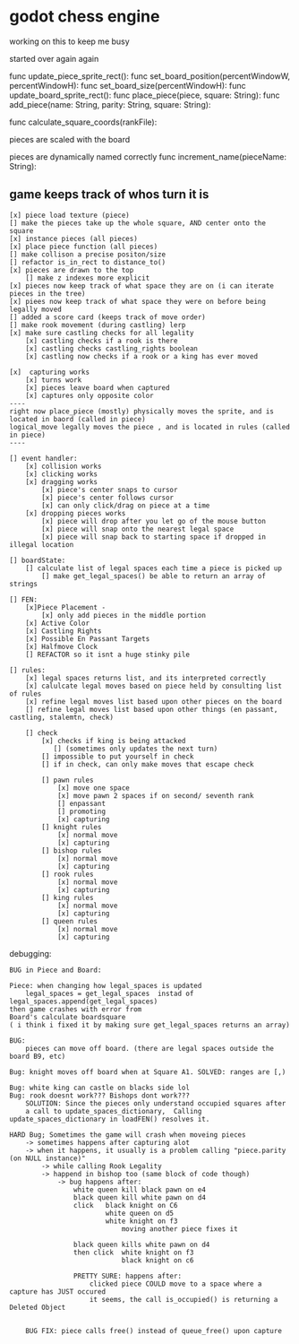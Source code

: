 # godot chess engine
 working on this to keep me busy

started over again again

func update_piece_sprite_rect():
func set_board_position(percentWindowW, percentWindowH):
func set_board_size(percentWindowH):
func update_board_sprite_rect():
func place_piece(piece, square: String):
func add_piece(name: String, parity: String, square: String):

func calculate_square_coords(rankFile):


pieces are scaled with the board

pieces are dynamically named correctly
func increment_name(pieceName: String):


game keeps track of whos turn it is
--------------------------------------------------------------------------------

    [x] piece load texture (piece)
    [] make the pieces take up the whole square, AND center onto the square
    [x] instance pieces (all pieces)
    [x] place piece function (all pieces)
    [] make collison a precise positon/size
    [] refactor is_in_rect to distance_to()
    [x] pieces are drawn to the top
        [] make z indexes more explicit
    [x] pieces now keep track of what space they are on (i can iterate pieces in the tree)
    [x] piees now keep track of what space they were on before being legally moved
    [] added a score card (keeps track of move order)
    [] make rook movement (during castling) lerp
    [x] make sure castling checks for all legality  
        [x] castling checks if a rook is there
        [x] castling checks castling_rights boolean
        [x] castling now checks if a rook or a king has ever moved
    
    [x]  capturing works
        [x] turns work
        [x] pieces leave board when captured
        [x] captures only opposite color
    ---- 
    right now place_piece (mostly) physically moves the sprite, and is located in baord (called in piece)
    logical_move legally moves the piece , and is located in rules (called in piece)
    ----

    [] event handler:
        [x] collision works
        [x] clicking works
        [x] dragging works
            [x] piece's center snaps to cursor
            [x] piece's center follows cursor
            [x] can only click/drag on piece at a time
        [x] dropping pieces works
            [x] piece will drop after you let go of the mouse button
            [x] piece will snap onto the nearest legal space
            [x] piece will snap back to starting space if dropped in illegal location

    [] boardState:
        [] calculate list of legal spaces each time a piece is picked up
            [] make get_legal_spaces() be able to return an array of strings

    [] FEN:
        [x]Piece Placement - 
            [x] only add pieces in the middle portion
        [x] Active Color
        [x] Castling Rights
        [x] Possible En Passant Targets
        [x] Halfmove Clock
        [] REFACTOR so it isnt a huge stinky pile

    [] rules:
        [x] legal spaces returns list, and its interpreted correctly
        [x] calulcate legal moves based on piece held by consulting list of rules
        [x] refine legal moves list based upon other pieces on the board
        [] refine legal moves list based upon other things (en passant, castling, stalemtn, check)

        [] check
            [x] checks if king is being attacked
               [] (sometimes only updates the next turn)
            [] impossible to put yourself in check
            [] if in check, can only make moves that escape check
            
            [] pawn rules
                [x] move one space
                [x] move pawn 2 spaces if on second/ seventh rank
                [] enpassant
                [] promoting
                [x] capturing
            [] knight rules
                [x] normal move
                [x] capturing
            [] bishop rules
                [x] normal move
                [x] capturing
            [] rook rules
                [x] normal move
                [x] capturing
            [] king rules
                [x] normal move
                [x] capturing
            [] queen rules
                [x] normal move
                [x] capturing

        
debugging:  

    BUG in Piece and Board:

    Piece: when changing how legal_spaces is updated
        legal_spaces = get_legal_spaces  instad of legal_spaces.append(get_legal_spaces)
    then game crashes with error from
    Board's calculate boardsquare
    ( i think i fixed it by making sure get_legal_spaces returns an array)

    BUG:
        pieces can move off board. (there are legal spaces outside the board B9, etc)

    Bug: knight moves off board when at Square A1. SOLVED: ranges are [,)

    Bug: white king can castle on blacks side lol
    Bug: rook doesnt work??? Bishops dont work???
        SOLUTION: Since the pieces only understand occupied squares after
        a call to update_spaces_dictionary,  Calling update_spaces_dictionary in loadFEN() resolves it. 
    
    HARD Bug; Sometimes the game will crash when moveing pieces
        -> sometimes happens after capturing alot
        -> when it happens, it usually is a problem calling "piece.parity (on NULL instance)"
            -> while calling Rook Legality
            -> happend in bishop too (same block of code though)
                -> bug happens after:
                    white queen kill black pawn on e4
                    black queen kill white pawn on d4
                    click   black knight on C6
                            white queen on d5
                            white knight on f3
                                moving another piece fixes it
                    
                    black queen kills white pawn on d4
                    then click  white knight on f3
                                black knight on c6
                    
                    PRETTY SURE: happens after:
                        clicked piece COULD move to a space where a capture has JUST occured
                        it seems, the call is_occupied() is returning a Deleted Object 

        
        BUG FIX: piece calls free() instead of queue_free() upon capture